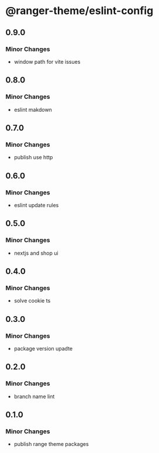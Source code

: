 # @ranger-theme/eslint-config

## 0.9.0

### Minor Changes

- window path for vite issues

## 0.8.0

### Minor Changes

- eslint makdown

## 0.7.0

### Minor Changes

- publish use http

## 0.6.0

### Minor Changes

- eslint update rules

## 0.5.0

### Minor Changes

- nextjs and shop ui

## 0.4.0

### Minor Changes

- solve cookie ts

## 0.3.0

### Minor Changes

- package version upadte

## 0.2.0

### Minor Changes

- branch name lint

## 0.1.0

### Minor Changes

- publish range theme packages
